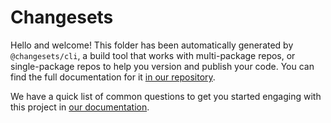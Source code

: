 # Changesets

Hello and welcome! This folder has been automatically generated by `@changesets/cli`, a build tool that works with multi-package repos, or single-package repos to help you version and publish your code. You can find the full documentation for it [in our repository](https://github.com/changesets/changesets).

We have a quick list of common questions to get you started engaging with this project in [our documentation](https://github.com/changesets/changesets/blob/main/docs/introduction.md). 